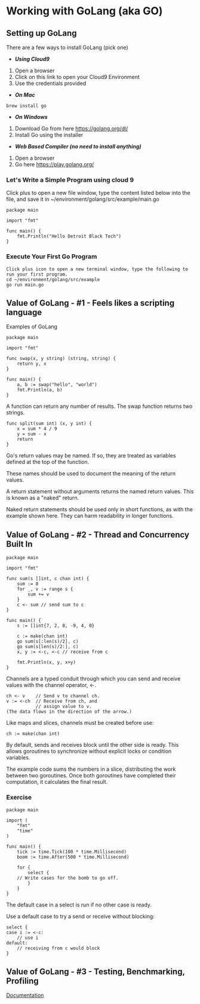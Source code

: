 # Working with GoLang (aka GO)

## Setting up GoLang

There are a few ways to install GoLang (pick one)

- ***Using Cloud9***
1. Open a browser
2. Click on this link to open your Cloud9 Environment
3. Use the credentials provided 

- ***On Mac***

```
brew install go
```

- ***On Windows***

 1. Download Go from here https://golang.org/dl/
 2. Install Go using the installer


- ***Web Based Compiler (no need to install anything)***

 1. Open a browser
 2. Go here https://play.golang.org/


### Let's Write a Simple Program using cloud 9

Click plus to open a new file window, type the content listed below into the file, and save it in ~/environment/golang/src/example/main.go

```
package main

import "fmt"

func main() {
    fmt.Println("Hello Detroit Black Tech")
}
```

### Execute Your First Go Program

```
Click plus icon to open a new terminal window, type the following to run your first program.
cd ~/environment/golang/src/example
go run main.go
```


## Value of GoLang - #1 - Feels likes a scripting language

Examples of GoLang

```
package main

import "fmt"

func swap(x, y string) (string, string) {
	return y, x
}

func main() {
	a, b := swap("hello", "world")
	fmt.Println(a, b)
}
```

A function can return any number of results. The swap function returns two strings.

```
func split(sum int) (x, y int) {
	x = sum * 4 / 9
	y = sum - x
	return
}
```

Go's return values may be named. If so, they are treated as variables defined at the top of the function.

These names should be used to document the meaning of the return values.

A return statement without arguments returns the named return values. This is known as a "naked" return.

Naked return statements should be used only in short functions, as with the example shown here. They can harm readability in longer functions.

## Value of GoLang - #2 - Thread and Concurrency Built In


```
package main

import "fmt"

func sum(s []int, c chan int) {
	sum := 0
	for _, v := range s {
		sum += v
	}
	c <- sum // send sum to c
}

func main() {
	s := []int{7, 2, 8, -9, 4, 0}

	c := make(chan int)
	go sum(s[:len(s)/2], c)
	go sum(s[len(s)/2:], c)
	x, y := <-c, <-c // receive from c

	fmt.Println(x, y, x+y)
}
```

Channels are a typed conduit through which you can send and receive values with the channel operator, <-.

```
ch <- v    // Send v to channel ch.
v := <-ch  // Receive from ch, and
           // assign value to v.
(The data flows in the direction of the arrow.)
```

Like maps and slices, channels must be created before use:

```
ch := make(chan int)
```

By default, sends and receives block until the other side is ready. This allows goroutines to synchronize without explicit locks or condition variables.

The example code sums the numbers in a slice, distributing the work between two goroutines. Once both goroutines have completed their computation, it calculates the final result.

### Exercise 

```
package main

import (
	"fmt"
	"time"
)

func main() {
	tick := time.Tick(100 * time.Millisecond)
	boom := time.After(500 * time.Millisecond)
  
	for {
		select {
    // Write cases for the bomb to go off.
		}
	}
}

```

The default case in a select is run if no other case is ready.

Use a default case to try a send or receive without blocking:

```
select {
case i := <-c:
    // use i
default:
    // receiving from c would block
}
```

## Value of GoLang - #3 - Testing, Benchmarking, Profiling

[Documentation](../../blob/master/test/README.md)

